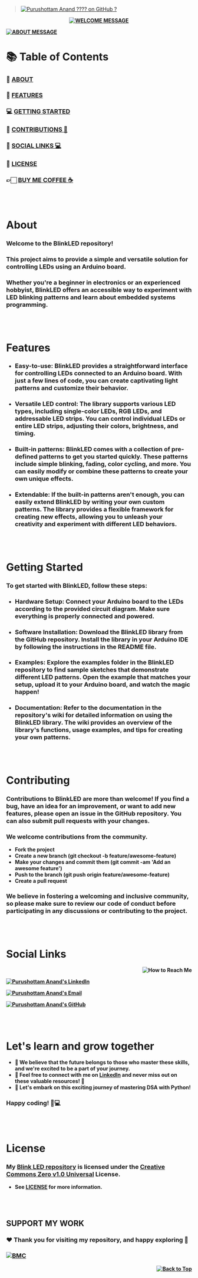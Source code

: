 > [![Purushottam Anand ???? on GitHub ?](https://github.com/creativepuru.png?size=100)](https://github.com/creativepuru "Purushottam Anand ???? on GitHub ?")

<b>

<div align="center"> 

[![WELCOME MESSAGE](https://readme-typing-svg.demolab.com?font=Calibri&size=28&duration=2000&pause=1000&multiline=true&width=750&height=80&lines=👋+WELCOME+TO+MY+BLINK+LED+REPOSITORY+📘)](https://github.com/creativepuru/BlinkLED)

</div>

[![ABOUT MESSAGE](https://readme-typing-svg.demolab.com?font=Calibri&size=28&duration=1000&pause=1000&multiline=true&width=1200&height=120&lines=📚+This+project+aims+to+provide+a+simple+versatile+solution+for+controlling+LEDs+using+an+Arduino+board;✨+I+am+constantly+adding+new+contents.;+💭+So+make+sure+to+check+back+often+🕙)](https://github.com/creativepuru)

# 📚 Table of Contents
### 🔰 [ABOUT](#about)
### 🔰 [FEATURES](#features)
### 💻 [GETTING STARTED](#getting-started)
### 📣 [CONTRIBUTIONS 🤝](#contributing)
### 📲 [SOCIAL LINKS 💻](#social-links)
### 📖 [LICENSE](#license)
### 👉🏻 [BUY ME COFFEE ☕](#support-my-work)

<br> </br>

# About
### Welcome to the BlinkLED repository! 
### This project aims to provide a simple and versatile solution for controlling LEDs using an Arduino board. 
### Whether you're a beginner in electronics or an experienced hobbyist, BlinkLED offers an accessible way to experiment with LED blinking patterns and learn about embedded systems programming.

<br> </br>

# Features
- ### Easy-to-use: BlinkLED provides a straightforward interface for controlling LEDs connected to an Arduino board. With just a few lines of code, you can create captivating light patterns and customize their behavior.

- ### Versatile LED control: The library supports various LED types, including single-color LEDs, RGB LEDs, and addressable LED strips. You can control individual LEDs or entire LED strips, adjusting their colors, brightness, and timing.

- ### Built-in patterns: BlinkLED comes with a collection of pre-defined patterns to get you started quickly. These patterns include simple blinking, fading, color cycling, and more. You can easily modify or combine these patterns to create your own unique effects.

- ### Extendable: If the built-in patterns aren't enough, you can easily extend BlinkLED by writing your own custom patterns. The library provides a flexible framework for creating new effects, allowing you to unleash your creativity and experiment with different LED behaviors.

<br> </br>

# Getting Started
### To get started with BlinkLED, follow these steps:

- ### Hardware Setup: Connect your Arduino board to the LEDs according to the provided circuit diagram. Make sure everything is properly connected and powered.

- ### Software Installation: Download the BlinkLED library from the GitHub repository. Install the library in your Arduino IDE by following the instructions in the README file.

- ### Examples: Explore the examples folder in the BlinkLED repository to find sample sketches that demonstrate different LED patterns. Open the example that matches your setup, upload it to your Arduino board, and watch the magic happen!

- ### Documentation: Refer to the documentation in the repository's wiki for detailed information on using the BlinkLED library. The wiki provides an overview of the library's functions, usage examples, and tips for creating your own patterns.

<br> </br>

# Contributing
### Contributions to BlinkLED are more than welcome! If you find a bug, have an idea for an improvement, or want to add new features, please open an issue in the GitHub repository. You can also submit pull requests with your changes.

### We welcome contributions from the community.

- Fork the project
- Create a new branch (git checkout -b feature/awesome-feature)
- Make your changes and commit them (git commit -am 'Add an awesome feature')
- Push to the branch (git push origin feature/awesome-feature)
- Create a pull request

### We believe in fostering a welcoming and inclusive community, so please make sure to review our code of conduct before participating in any discussions or contributing to the project.

<br> </br>

# Social Links

<p align="right">
<img src="https://readme-typing-svg.demolab.com?font=Calibri&size=28&duration=2000&pause=1000&multiline=true&width=600&height=40&lines=📲+How+to+reach+me+💻+" alt="How to Reach Me" /> </p>

[![Purushottam Anand's LinkedIn](https://img.shields.io/badge/-📲%20Connect%20on%20Linkedin-blue?style=for-the-badge&logo=linkedin)](https://openinapp.co/connect-on-linkedin-puru "Purushottam Anand's LinkedIn Profile")

[![Purushottam Anand's Email](https://img.shields.io/badge/Gmail-use%20Desktop%20/%20Laptop%20to%20open%20Gmail-blue?style=for-the-badge&logo=gmail)](https://openinapp.co/gmailpuru "Gmail - use Desktop / Laptop to open Gmail")

[![Purushottam Anand's GitHub](https://img.shields.io/badge/GitHub-❤️%20Sponsor%20me%20on%20GitHub-gr?style=for-the-badge&logo=github)](https://openinapp.co/githubpuru "Purushottam Anand's GitHub Page")

<br> </br>

# Let's learn and grow together
- 🤖 We believe that the future belongs to those who master these skills, and we're excited to be a part of your journey. 
- 💪 Feel free to connect with me on [LinkedIn](https://openinapp.co/linkedinpuru "Purushottam Anand on Linkedin") and never miss out on these valuable resources! 🚀
- 🌟 Let's embark on this exciting journey of mastering DSA with Python! 
### Happy coding! 🚀💻

<br> </br>

# License
### My [Blink LED repository](https://github.com/creativepuru/BlinkLED) is licensed under the [Creative Commons Zero v1.0 Universal](https://github.com/creativepuru/BlinkLED/blob/main/LICENSE) License. 
- See [LICENSE](https://github.com/creativepuru/BlinkLED/blob/main/LICENSE) for more information.

<br> </br>

## SUPPORT MY WORK

### ❤️ Thank you for visiting my repository, and happy exploring 🤗

### [![BMC](https://img.shields.io/badge/Buy%20Me%20a%20Coffee%20☕-%23FFDD00.svg?&style=for-the-badge&logo=buy-me-a-coffee&logoColor=black)](https://www.buymeacoffee.com/creativepuru)

<p align="right">
<a href="#top">
<img src="https://img.shields.io/static/v1?label&message=Back+to+Top&color=red&style=for-the-badge&logo" alt="Back to Top" /> </a> </p>

</b>

